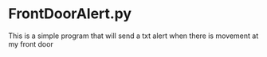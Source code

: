 # FrontDoorAlert.py
This is a simple program that will send a txt alert when there is movement at my front door
